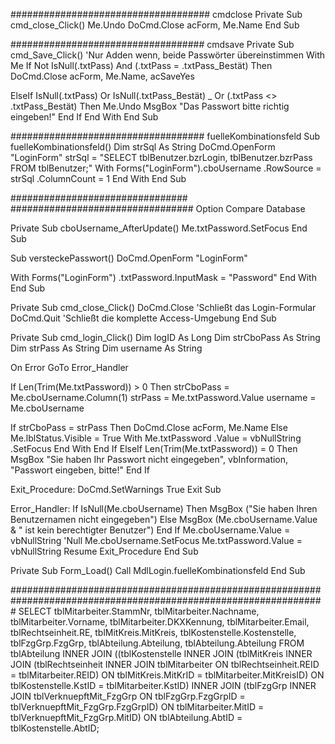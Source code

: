 #################################### cmdclose
Private Sub cmd_close_Click()
  Me.Undo
DoCmd.Close acForm, Me.Name
End Sub

################################### cmdsave
Private Sub cmd_Save_Click() 
'Nur Adden wenn, beide Passwörter übereinstimmen
With Me
  If Not IsNull(.txtPass) And (.txtPass = .txtPass_Bestät) Then
    DoCmd.Close acForm, Me.Name, acSaveYes
  
 ElseIf IsNull(.txtPass) Or IsNull(.txtPass_Bestät) _
 Or (.txtPass <> .txtPass_Bestät) Then
      Me.Undo
    MsgBox "Das Passwort bitte richtig eingeben!"
 End If
End With
End Sub

################################### fuelleKombinationsfeld
Sub fuelleKombinationsfeld()
  Dim strSql As String
DoCmd.OpenForm "LoginForm"
strSql = "SELECT tblBenutzer.bzrLogin, tblBenutzer.bzrPass FROM tblBenutzer;"
With Forms("LoginForm").cboUsername
    .RowSource = strSql
    .ColumnCount = 1
  End With
End Sub

################################   #################################
Option Compare Database

Private Sub cboUsername_AfterUpdate()
  Me.txtPassword.SetFocus
End Sub



Sub versteckePasswort()
  DoCmd.OpenForm "LoginForm"
 
  With Forms("LoginForm")
    .txtPassword.InputMask = "Password"
  End With
End Sub

Private Sub cmd_close_Click()
 DoCmd.Close 'Schließt das Login-Formular
 DoCmd.Quit 'Schließt die komplette Access-Umgebung
End Sub

Private Sub cmd_login_Click()
Dim logID As Long
Dim strCboPass As String
Dim strPass As String
Dim username As String
 
On Error GoTo Error_Handler
 
If Len(Trim(Me.txtPassword)) > 0 Then
  strCboPass = Me.cboUsername.Column(1)
  strPass = Me.txtPassword.Value
  username = Me.cboUsername
 
  If strCboPass = strPass Then
   DoCmd.Close acForm, Me.Name
  Else
   Me.lblStatus.Visible = True
   With Me.txtPassword
    .Value = vbNullString
    .SetFocus
   End With
  End If
 ElseIf Len(Trim(Me.txtPassword)) = 0 Then
  MsgBox "Sie haben Ihr Passwort nicht eingegeben", vbInformation, "Passwort eingeben, bitte!"
 End If
 
Exit_Procedure:
 DoCmd.SetWarnings True
 Exit Sub
 
Error_Handler:
If IsNull(Me.cboUsername) Then
  MsgBox ("Sie haben Ihren Benutzernamen nicht eingegeben")
 Else
  MsgBox (Me.cboUsername.Value & " ist kein berechtigter Benutzer")
 End If
 Me.cboUsername.Value = vbNullString 'Null
 Me.cboUsername.SetFocus
 Me.txtPassword.Value = vbNullString
 Resume Exit_Procedure
End Sub

Private Sub Form_Load()
    Call MdlLogin.fuelleKombinationsfeld
End Sub

#################################################################################################################
SELECT tblMitarbeiter.StammNr, tblMitarbeiter.Nachname, tblMitarbeiter.Vorname, tblMitarbeiter.DKXKennung, tblMitarbeiter.Email, tblRechtseinheit.RE, tblMitKreis.MitKreis, tblKostenstelle.Kostenstelle, tblFzgGrp.FzgGrp, tblAbteilung.Abteilung, tblAbteilung.Abteilung
FROM tblAbteilung INNER JOIN ((tblKostenstelle INNER JOIN (tblMitKreis INNER JOIN (tblRechtseinheit INNER JOIN tblMitarbeiter ON tblRechtseinheit.REID = tblMitarbeiter.REID) ON tblMitKreis.MitKrID = tblMitarbeiter.MitKreisID) ON tblKostenstelle.KstID = tblMitarbeiter.KstID) INNER JOIN (tblFzgGrp INNER JOIN tblVerknuepftMit_FzgGrp ON tblFzgGrp.FzgGrpID = tblVerknuepftMit_FzgGrp.FzgGrpID) ON tblMitarbeiter.MitID = tblVerknuepftMit_FzgGrp.MitID) ON tblAbteilung.AbtID = tblKostenstelle.AbtID;



